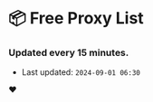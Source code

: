 # :package: Free Proxy List
### Updated every 15 minutes.

- Last updated: `2024-09-01 06:30`

:heart:
